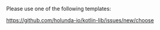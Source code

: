 Please use one of the following templates:

https://github.com/holunda-io/kotlin-lib/issues/new/choose
